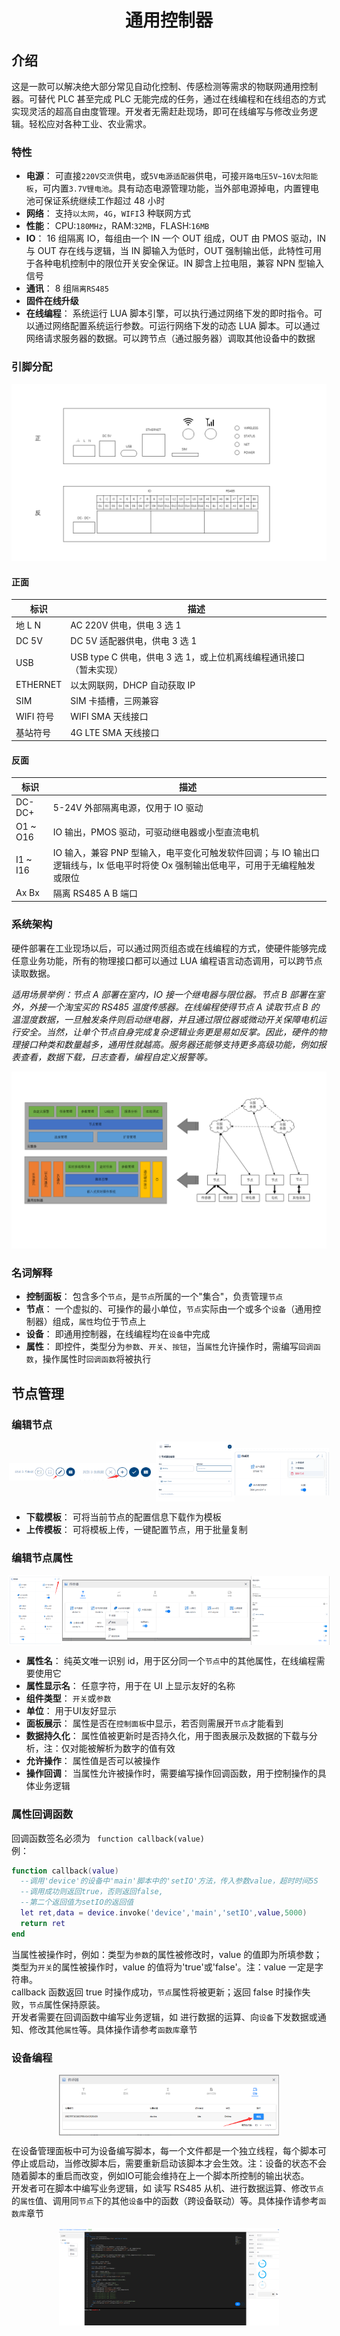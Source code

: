 <div align="center"> 
<h1>通用控制器</h1>
</div>

## 介绍

这是一款可以解决绝大部分常见自动化控制、传感检测等需求的物联网通用控制器。可替代 PLC 甚至完成 PLC 无能完成的任务，通过在线编程和在线组态的方式实现灵活的超高自由度管理。开发者无需赶赴现场，即可在线编写与修改业务逻辑。轻松应对各种工业、农业需求。

### 特性

-   **电源**： 可直接`220V交流`供电，或`5V电源适配器`供电，可接`开路电压5V~16V太阳能板`，可内置`3.7V锂电池`。具有动态电源管理功能，当外部电源掉电，内置锂电池可保证系统继续工作超过 48 小时
-   **网络**： 支持`以太网`，`4G`，`WIFI`3 种联网方式
-   **性能**： CPU:`180MHz`，RAM:`32MB`，FLASH:`16MB`
-   **IO**： 16 组隔离 IO，每组由一个 IN 一个 OUT 组成，OUT 由 PMOS 驱动，IN 与 OUT 存在线与逻辑，当 IN 脚输入为低时，OUT 强制输出低，此特性可用于各种电机控制中的限位开关安全保证。IN 脚含上拉电阻，兼容 NPN 型输入信号
-   **通讯**： 8 组`隔离RS485`
-   **固件在线升级**
-   **在线编程**： 系统运行 LUA 脚本引擎，可以执行通过网络下发的即时指令。可以通过网络配置系统运行参数。可运行网络下发的动态 LUA 脚本。可以通过网络请求服务器的数据。可以跨节点（通过服务器）调取其他设备中的数据

### 引脚分配

<div align="center"> 
<img alt="引脚分配"  src="./images/pin.png"> 
</div>

#### 正面

| 标识      | 描述                                                               |
| --------- | ------------------------------------------------------------------ |
| 地 L N    | AC 220V 供电，供电 3 选 1                                          |
| DC 5V     | DC 5V 适配器供电，供电 3 选 1                                      |
| USB       | USB type C 供电，供电 3 选 1，或上位机离线编程通讯接口（暂未实现） |
| ETHERNET  | 以太网联网，DHCP 自动获取 IP                                       |
| SIM       | SIM 卡插槽，三网兼容                                               |
| WIFI 符号 | WIFI SMA 天线接口                                                  |
| 基站符号  | 4G LTE SMA 天线接口                                                |

#### 反面

| 标识     | 描述                                                                                                                              |
| -------- | --------------------------------------------------------------------------------------------------------------------------------- |
| DC- DC+  | 5-24V 外部隔离电源，仅用于 IO 驱动                                                                                                |
| O1 ~ O16 | IO 输出，PMOS 驱动，可驱动继电器或小型直流电机                                                                                    |
| I1 ~ I16 | IO 输入，兼容 PNP 型输入，电平变化可触发软件回调；与 IO 输出口逻辑线与，Ix 低电平时将使 Ox 强制输出低电平，可用于无编程触发或限位 |
| Ax Bx    | 隔离 RS485 A B 端口                                                                                                               |

### 系统架构

硬件部署在工业现场以后，可以通过网页组态或在线编程的方式，使硬件能够完成任意业务功能，所有的物理接口都可以通过 LUA 编程语言动态调用，可以跨节点读取数据。

_适用场景举例：节点 A 部署在室内，IO 接一个继电器与限位器。节点 B 部署在室外，外接一个淘宝买的 RS485 温度传感器。在线编程使得节点 A 读取节点 B 的温湿度数据，一旦触发条件则启动继电器，并且通过限位器或微动开关保障电机运行安全。当然，让单个节点自身完成复杂逻辑业务更是易如反掌。因此，硬件的物理接口种类和数量越多，通用性就越高。服务器还能够支持更多高级功能，例如报表查看，数据下载，日志查看，编程自定义报警等。_

<div align="center"> 
<img alt="系统架构"  src="./images/architecture.png"> 
</div>

### 名词解释

-   **控制面板**： 包含多个`节点`，是`节点`所属的一个"集合"，负责管理`节点`
-   **节点**： 一个虚拟的、可操作的最小单位，`节点`实际由一个或多个`设备`（通用控制器）组成，`属性`均位于节点上
-   **设备**： 即通用控制器，在线编程均在`设备`中完成
-   **属性**： 即控件，类型分为`参数`、`开关`、`按钮`，当`属性`允许操作时，需编写`回调函数`，操作属性时`回调函数`将被执行

## 节点管理

### 编辑节点
<div style="display:flex;justify-content:center;align-items:center"> 
<img alt="节点" src="./images/dashboard_pen.png" style="width:22%"> 
<img alt="节点" src="./images/dashboard_plus.png" style="width:24.5%"> 
<img alt="节点" src="./images/node_edit.png" style="width:25%"> 
<img alt="节点" src="./images/node_config.png" style="width:30%"> 
</div>

-   **下载模板**： 可将当前节点的配置信息下载作为模板
-   **上传模板**： 可将模板上传，一键配置节点，用于批量复制

### 编辑节点属性

<div style="display:flex;justify-content:center;align-items:center"> 
<img alt="节点" src="./images/node.png" style="width:17%"> 
<img alt="节点模态窗" src="./images/node_modal.png" style="width:60%"> 
<img alt="属性编辑窗" src="./images/node_property_modal.png" style="width:25%"> 
</div>

-   **属性名**： 纯英文唯一识别 id，用于区分同一个`节点`中的其他属性，在线编程需要使用它
-   **属性显示名**： 任意字符，用于在 UI 上显示友好的名称
-   **组件类型**： `开关`或`参数`
-   **单位**： 用于UI友好显示
-   **面板展示**： 属性是否在`控制面板`中显示，若否则需展开`节点`才能看到
-   **数据持久化**： 属性值被更新时是否持久化，用于图表展示及数据的下载与分析，注：仅对能被解析为数字的值有效
-   **允许操作**： 属性值是否可以被操作
-   **操作回调**： 当属性允许被操作时，需要编写操作回调函数，用于控制操作的具体业务逻辑

### 属性回调函数

回调函数签名必须为 ``` function callback(value)``` </br>例：

```lua
function callback(value)
  --调用'device'的设备中'main'脚本中的'setIO'方法，传入参数value，超时时间5S
  --调用成功则返回true，否则返回false, 
  --第二个返回值为setIO的返回值
  let ret,data = device.invoke('device','main','setIO',value,5000)
  return ret
end
```

当属性被操作时，例如：类型为`参数`的属性被修改时，value 的值即为所填参数；类型为`开关`的属性被操作时，value 的值将为'true'或'false'。注：value 一定是字符串。<br/> callback 函数返回 true 时操作成功，`节点`属性将被更新；返回 false 时操作失败，`节点`属性保持原装。<br/> 开发者需要在回调函数中编写业务逻辑，如 进行数据的运算、向`设备`下发数据或通知、修改其他`属性`等。具体操作请参考`函数库`章节

### 设备编程

<div style="display:flex;justify-content:center;align-items:center"> 
<img alt="节点设备" src="./images/node_device_tab.png" style="width:70%"> 
</div>

在设备管理面板中可为设备编写脚本，每一个文件都是一个独立线程，每个脚本可停止或启动，当修改脚本后，需要重新启动该脚本才会生效。注：设备的状态不会随着脚本的重启而改变，例如IO可能会维持在上一个脚本所控制的输出状态。 <br/> 开发者可在脚本中编写业务逻辑，如 读写 RS485 从机、进行数据运算、修改`节点`的`属性`值、调用同`节点`下的其他`设备`中的函数（跨设备联动）等。具体操作请参考`函数库`章节
<div style="display:flex;justify-content:center;align-items:center"> 
<img alt="节点设备" src="./images/device_program.png" style="width:70%"> 
</div>

